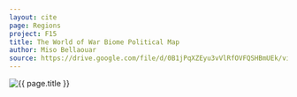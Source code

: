 ```yaml
---
layout: cite
page: Regions
project: F15
title: The World of War Biome Political Map
author: Miso Bellaouar
source: https://drive.google.com/file/d/0B1jPqXZEyu3vVlRfOVFQSHBmUEk/view?usp=sharing
---
```

![{{ page.title }}](/projects/F15/regions/warmapbiomepolitical.png)
